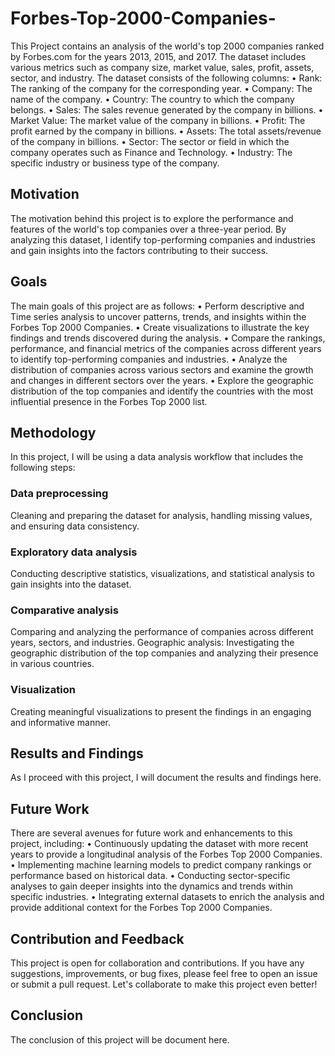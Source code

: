 # Forbes-Top-2000-Companies-
This Project contains an analysis of the world's top 2000 companies ranked by Forbes.com for the years 2013, 2015, and 2017. The dataset includes various metrics such as company size, market value, sales, profit, assets, sector, and industry.
The dataset consists of the following columns:
•	Rank: The ranking of the company for the corresponding year.
•	Company: The name of the company.
•	Country: The country to which the company belongs.
•	Sales: The sales revenue generated by the company in billions.
•	Market Value: The market value of the company in billions.
•	Profit: The profit earned by the company in billions.
•	Assets: The total assets/revenue of the company in billions.
•	Sector: The sector or field in which the company operates such as Finance and  Technology.
•	Industry: The specific industry or business type of the company.
## Motivation
The motivation behind this project is to explore the performance and features of the world's top companies over a three-year period. By analyzing this dataset, I identify top-performing companies and industries and gain insights into the factors contributing to their success.
## Goals
The main goals of this project are as follows:
•	Perform descriptive and Time series analysis to uncover patterns, trends, and insights within the Forbes Top 2000 Companies.
•	Create visualizations to illustrate the key findings and trends discovered during the analysis.
•	Compare the rankings, performance, and financial metrics of the companies across different years to identify top-performing companies and industries.
•	Analyze the distribution of companies across various sectors and examine the growth and changes in different sectors over the years.
•	Explore the geographic distribution of the top companies and identify the countries with the most influential presence in the Forbes Top 2000 list.
## Methodology
 In this project, I will be using a data analysis workflow that includes the following steps:
 ### Data preprocessing
 Cleaning and preparing the dataset for analysis, handling missing values, and ensuring data consistency.
### Exploratory data analysis
Conducting descriptive statistics, visualizations, and statistical analysis to gain insights into the dataset.
### Comparative analysis
Comparing and analyzing the performance of companies across different years, sectors, and industries.
Geographic analysis: Investigating the geographic distribution of the top companies and analyzing their presence in various countries.
### Visualization
Creating meaningful visualizations to present the findings in an engaging and informative manner.
## Results and Findings
As I proceed with this project, I will document the results and findings here.
## Future Work
There are several avenues for future work and enhancements to this project, including:
•	Continuously updating the dataset with more recent years to provide a longitudinal analysis of the Forbes Top 2000 Companies.
•	Implementing machine learning models to predict company rankings or performance based on historical data.
•	Conducting sector-specific analyses to gain deeper insights into the dynamics and trends within specific industries.
•	Integrating external datasets to enrich the analysis and provide additional context for the Forbes Top 2000 Companies.
## Contribution and Feedback
This project is open for collaboration and contributions. If you have any suggestions, improvements, or bug fixes, please feel free to open an issue or submit a pull request. Let's collaborate to make this project even better!
## Conclusion
The conclusion of this project will be document here.





 



